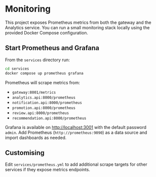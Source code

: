 # Monitoring

This project exposes Prometheus metrics from both the gateway and the Analytics service. You can run a small monitoring stack locally using the provided Docker Compose configuration.

## Start Prometheus and Grafana

From the `services` directory run:

```bash
cd services
docker compose up prometheus grafana
```

Prometheus will scrape metrics from:

- `gateway:8001/metrics`
- `analytics.api:8000/prometheus`
- `notification.api:8000/prometheus`
- `promotion.api:8000/prometheus`
- `review.api:8000/prometheus`
- `recommendation.api:8000/prometheus`

Grafana is available on [http://localhost:3001](http://localhost:3001) with the default password `admin`. Add Prometheus (`http://prometheus:9090`) as a data source and import dashboards as needed.

## Customising

Edit `services/prometheus.yml` to add additional scrape targets for other services if they expose metrics endpoints.
